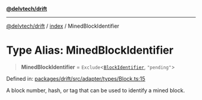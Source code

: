 [**@delvtech/drift**](../../README.md)

***

[@delvtech/drift](../../README.md) / [index](../README.md) / MinedBlockIdentifier

# Type Alias: MinedBlockIdentifier

> **MinedBlockIdentifier** = `Exclude`\<[`BlockIdentifier`](BlockIdentifier.md), `"pending"`\>

Defined in: [packages/drift/src/adapter/types/Block.ts:15](https://github.com/delvtech/drift/blob/95370f81f9813e8d583ed884b0b07657be0d8f2c/packages/drift/src/adapter/types/Block.ts#L15)

A block number, hash, or tag that can be used to identify a mined block.
